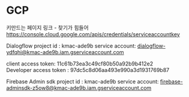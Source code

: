 # GCP

키만드는 페이지 링크 - 찾기가 힘들어
https://console.cloud.google.com/apis/credentials/serviceaccountkey

Dialogflow
project id : kmac-ade9b
service account: dialogflow-ydfqhi@kmac-ade9b.iam.gserviceaccount.com

client access token: 11c61b73ea3c49cf80b50a92b9b412e2  
Developer access token : 97dc5c8d06aa493e990a3d1931769b87

Firebase Admin sdk
project id : kmac-ade9b
service account: firebase-adminsdk-z5ow8@kmac-ade9b.iam.gserviceaccount.com
